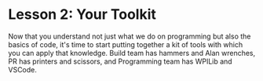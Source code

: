 # Lesson 2: Your Toolkit
Now that you understand not just what we do on programming but also the basics of code, it's time to start putting together a kit of tools with which you can apply that knowledge. Build team has hammers and Alan wrenches, PR has printers and scissors, and Programming team has WPILib and VSCode. 
